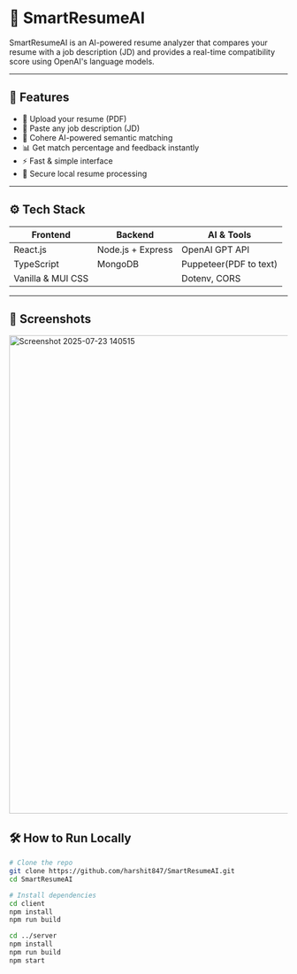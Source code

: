 # 🚀 SmartResumeAI

SmartResumeAI is an AI-powered resume analyzer that compares your resume with a job description (JD) and provides a real-time compatibility score using OpenAI's language models.

---

## 🧠 Features

- 🧾 Upload your resume (PDF)
- 📝 Paste any job description (JD)
- 🤖 Cohere AI-powered semantic matching
- 📊 Get match percentage and feedback instantly
- ⚡ Fast & simple interface
- 🔐 Secure local resume processing

---

## ⚙️ Tech Stack

| Frontend         | Backend           | AI & Tools         |
|------------------|-------------------|--------------------|
| React.js         | Node.js + Express | OpenAI GPT API     |
| TypeScript       | MongoDB           | Puppeteer(PDF to text)|
| Vanilla & MUI CSS|                   | Dotenv, CORS       |

---

## 📸 Screenshots

<img width="1919" height="865" alt="Screenshot 2025-07-23 140515" src="https://github.com/user-attachments/assets/b6073dce-2967-4530-afb8-5c3b5d8b64ad" />


## 🛠️ How to Run Locally

```bash
# Clone the repo
git clone https://github.com/harshit847/SmartResumeAI.git
cd SmartResumeAI

# Install dependencies
cd client
npm install
npm run build

cd ../server
npm install
npm run build
npm start

